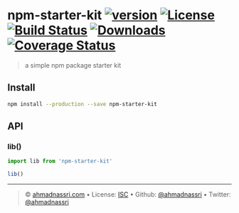 # npm-starter-kit [![version][npm-version]][npm-url] [![License][license-image]][license-url] [![Build Status][travis-image]][travis-url] [![Downloads][npm-downloads]][npm-url] [![Coverage Status][codeclimate-coverage]][codeclimate-url]

> a simple npm package starter kit

## Install

```bash
npm install --production --save npm-starter-kit
```

## API

### lib()

```js
import lib from 'npm-starter-kit'

lib()
```

---
> :copyright: [ahmadnassri.com](https://www.ahmadnassri.com) &bull; 
> License: [ISC][license-url] &bull; 
> Github: [@ahmadnassri](https://github.com/ahmadnassri) &bull; 
> Twitter: [@ahmadnassri](https://twitter.com/ahmadnassri)

[license-url]: http://choosealicense.com/licenses/isc/
[license-image]: https://img.shields.io/github/license/ahmadnassri/npm-starter-kit.svg?style=flat-square

[travis-url]: https://travis-ci.org/ahmadnassri/npm-starter-kit
[travis-image]: https://img.shields.io/travis/ahmadnassri/npm-starter-kit.svg?style=flat-square

[npm-url]: https://www.npmjs.com/package/npm-starter-kit
[npm-version]: https://img.shields.io/npm/v/npm-starter-kit.svg?style=flat-square
[npm-downloads]: https://img.shields.io/npm/dm/npm-starter-kit.svg?style=flat-square

[codeclimate-url]: https://codeclimate.com/github/ahmadnassri/npm-starter-kit
[codeclimate-coverage]: https://api.codeclimate.com/v1/badges/828a92fb29ebd63ab9f2/test_coverage
